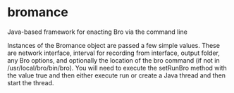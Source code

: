 bromance
========

Java-based framework for enacting Bro via the command line

Instances of the Bromance object are passed a few simple values.  These are network interface, interval for recording from interface, output folder, any Bro options, and optionally the location of the bro command (if not in /usr/local/bro/bin/bro). You will need to execute the setRunBro method with the value true and then either execute run or create a Java thread and then start the thread.
